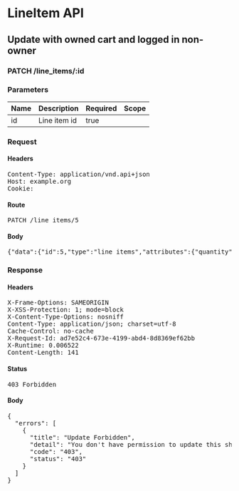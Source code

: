 # LineItem API

## Update with owned cart and logged in non-owner

### PATCH /line_items/:id

### Parameters

| Name | Description | Required | Scope |
|------|-------------|----------|-------|
| id | Line item id | true |  |

### Request

#### Headers

<pre>Content-Type: application/vnd.api+json
Host: example.org
Cookie: </pre>

#### Route

<pre>PATCH /line_items/5</pre>

#### Body

<pre>{"data":{"id":5,"type":"line_items","attributes":{"quantity":2}}}</pre>

### Response

#### Headers

<pre>X-Frame-Options: SAMEORIGIN
X-XSS-Protection: 1; mode=block
X-Content-Type-Options: nosniff
Content-Type: application/json; charset=utf-8
Cache-Control: no-cache
X-Request-Id: ad7e52c4-673e-4199-abd4-8d8369ef62bb
X-Runtime: 0.006522
Content-Length: 141</pre>

#### Status

<pre>403 Forbidden</pre>

#### Body

<pre>{
  "errors": [
    {
      "title": "Update Forbidden",
      "detail": "You don't have permission to update this shopping/line item.",
      "code": "403",
      "status": "403"
    }
  ]
}</pre>
